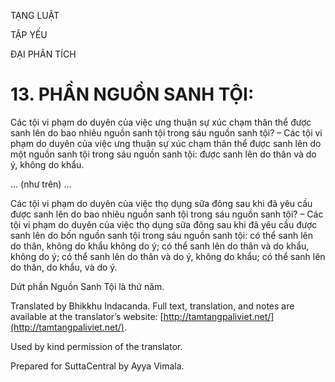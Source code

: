  

TẠNG LUẬT

TẬP YẾU

ĐẠI PHÂN TÍCH

# 13\. PHẦN NGUỒN SANH TỘI:

Các tội vi phạm do duyên của việc ưng thuận sự xúc chạm thân thể được sanh lên do bao nhiêu nguồn sanh tội trong sáu nguồn sanh tội? – Các tội vi phạm do duyên của việc ưng thuận sự xúc chạm thân thể được sanh lên do một nguồn sanh tội trong sáu nguồn sanh tội: được sanh lên do thân và do ý, không do khẩu.

… (như trên) …

Các tội vi phạm do duyên của việc thọ dụng sữa đông sau khi đã yêu cầu được sanh lên do bao nhiêu nguồn sanh tội trong sáu nguồn sanh tội? – Các tội vi phạm do duyên của việc thọ dụng sữa đông sau khi đã yêu cầu được sanh lên do bốn nguồn sanh tội trong sáu nguồn sanh tội: có thể sanh lên do thân, không do khẩu không do ý; có thể sanh lên do thân và do khẩu, không do ý; có thể sanh lên do thân và do ý, không do khẩu; có thể sanh lên do thân, do khẩu, và do ý.

Dứt phần Nguồn Sanh Tội là thứ năm.

Translated by Bhikkhu Indacanda. Full text, translation, and notes are available at the translator’s website: [http://tamtangpaliviet.net/](http://tamtangpaliviet.net/).

Used by kind permission of the translator.

Prepared for SuttaCentral by Ayya Vimala.